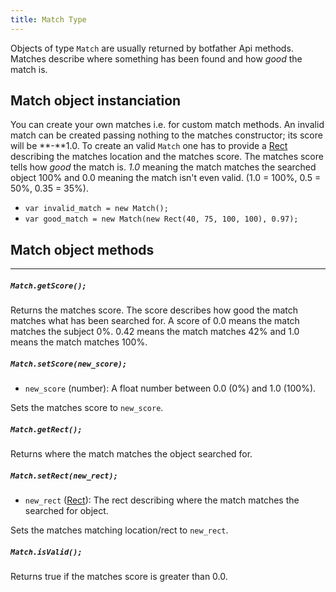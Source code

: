 ```yaml
---
title: Match Type
---
```


Objects of type `Match` are usually returned by botfather Api methods. Matches describe where something has been found and how _good_ the match is.

## Match object instanciation

You can create your own matches i.e. for custom match methods. An invalid match can be created passing nothing to the matches constructor; its score will be **-**1.0. To create an valid `Match` one has to provide a [Rect](../rect/) describing the matches location and the matches score. The matches score tells how _good_ the match is. _1.0_ meaning the match matches the searched object 100% and 0.0 meaning the match isn't even valid. (1.0 = 100%, 0.5 = 50%, 0.35 = 35%).

- `var invalid_match = new Match();`
- `var good_match = new Match(new Rect(40, 75, 100, 100), 0.97);`

## Match object methods

---

##### `Match.getScore();`

Returns the matches score. The score describes how good the match matches what has been searched for. A score of 0.0 means the match matches the subject 0%. 0.42 means the match matches 42% and 1.0 means the match matches 100%.

##### `Match.setScore(new_score);`

- `new_score` (number): A float number between 0.0 (0%) and 1.0 (100%).

Sets the matches score to `new_score`.

##### `Match.getRect();`

Returns where the match matches the object searched for.

##### `Match.setRect(new_rect);`

- `new_rect` ([Rect](../rect)): The rect describing where the match matches the searched for object.

Sets the matches matching location/rect to `new_rect`.

##### `Match.isValid();`

Returns true if the matches score is greater than 0.0.

